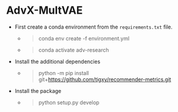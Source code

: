 

# AdvX-MultVAE
- First create a conda environment from the `requirements.txt` file.
  -  > conda env create -f environment.yml 
  - > conda activate adv-research
 
- Install the additional dependencies
  - > python -m pip install git+https://github.com/tigxy/recommender-metrics.git

- Install the package
  - > python setup.py develop



